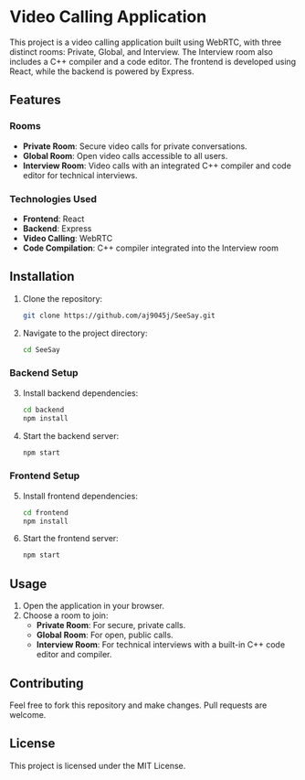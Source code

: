 # Video Calling Application

This project is a video calling application built using WebRTC, with three distinct rooms: Private, Global, and Interview. The Interview room also includes a C++ compiler and a code editor. The frontend is developed using React, while the backend is powered by Express.

## Features

### Rooms
- **Private Room**: Secure video calls for private conversations.
- **Global Room**: Open video calls accessible to all users.
- **Interview Room**: Video calls with an integrated C++ compiler and code editor for technical interviews.

### Technologies Used
- **Frontend**: React
- **Backend**: Express
- **Video Calling**: WebRTC
- **Code Compilation**: C++ compiler integrated into the Interview room

## Installation

1. Clone the repository:
    ```bash
    git clone https://github.com/aj9045j/SeeSay.git
    ```
2. Navigate to the project directory:
    ```bash
    cd SeeSay
    ```

### Backend Setup
3. Install backend dependencies:
    ```bash
    cd backend
    npm install
    ```
4. Start the backend server:
    ```bash
    npm start
    ```

### Frontend Setup
5. Install frontend dependencies:
    ```bash
    cd frontend
    npm install
    ```
6. Start the frontend server:
    ```bash
    npm start
    ```

## Usage

1. Open the application in your browser.
2. Choose a room to join:
   - **Private Room**: For secure, private calls.
   - **Global Room**: For open, public calls.
   - **Interview Room**: For technical interviews with a built-in C++ code editor and compiler.

## Contributing

Feel free to fork this repository and make changes. Pull requests are welcome.

## License

This project is licensed under the MIT License.
